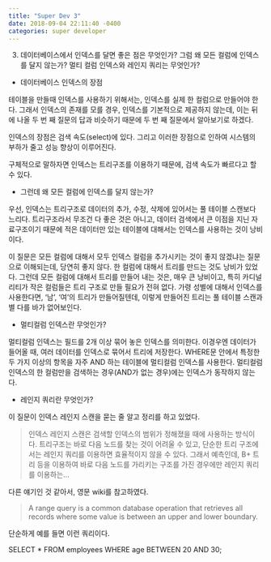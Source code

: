 ```yaml
---
title: "Super Dev 3"
date: 2018-09-04 22:11:40 -0400
categories: super developer
---
```


<ol start="3">
  <li>데이터베이스에서 인덱스를 달면 좋은 점은 무엇인가? 그럼 왜 모든 컬럼에 인덱스를 달지 않는가? 멀티 컬럼 인덱스와 레인지 쿼리는 무엇인가?</li>
</ol>

- 데이터베이스 인덱스의 장점

테이블을 만들때 인덱스를 사용하기 위해서는, 인덱스를 실제 한 컬럼으로 만들어야 한다. 그래서 인덱스의 존재를 모를 경우, 인덱스를 기본적으로 제공하지 않는데, 이는 뒤에 나올 두 번 째 질문의 답과 비슷하기 때문에 두 번 째 질문에서 알아보기로 하겠다.

인덱스의 장점은 검색 속도(select)에 있다. 그리고 이러한 장점으로 인하여 시스템의 부하가 줄고 성능 향상이 이루어진다. 

구체적으로 말하자면 인덱스는 트리구조를 이용하기 때문에, 검색 속도가 빠르다고 할 수 있다.

- 그런데 왜 모든 컬럼에 인덱스를 달지 않는가?

우선, 인덱스는 트리구조로 데이터의 추가, 수정, 삭제에 있어서는 풀 테이블 스캔보다 느리다. 트리구조라서 무조건 다 좋은 것은 아니고, 데이터 검색에서 큰 이점을 지닌 자료구조이기 때문에 적은 데이터만 있는 테이블에 대해서는 인덱스를 사용하는 것이 낭비이다.

이 질문은 모든 컬럼에 대해서 모두 인덱스 컬럼을 추가시키는 것이 좋지 않겠냐는 질문으로 이해되는데, 당연히 좋지 않다. 한 컬럼에 대해서 트리를 만드는 것도 낭비가 있었다. 그런데 모든 컬럼에 대해서 트리를 만들어 내는 것은, 매우 큰 낭비이고, 특히 카디널리티가 작은 컬럼들은 트리 구조로 만들 필요가 전혀 없다. 가령 성별에 대해서 인덱스를 사용한다면, ‘남’, ‘여’의 트리가 만들어질텐데, 이렇게 만들어진 트리는 풀 테이블 스캔과 별 다를 바가 없어보인다.

- 멀티컬럼 인덱스란 무엇인가?

멀티컬럼 인덱스는 필드를 2개 이상 묶어 놓은 인덱스를 의미한다. 이경우엔 데이터가 들어올 때, 여러 데이터를 인덱스로 묶어서 트리에 저장한다. WHERE문 안에서 특정한 두 가지 이상의 항목을 자주 AND 하는 테이블에 멀티컬럼 인덱스를 사용한다. 멀티컬럼 인덱스의 한 컬럼만을 검색하는 경우(AND가 없는 경우)에는 인덱스가 동작하지 않는다.

- 레인지 쿼리란 무엇인가?

이 질문이 인덱스 레인지 스캔을 묻는 줄 알고 정리를 하고 있었다.

> 인덱스 레인지 스캔은 검색할 인덱스의 범위가 정해졌을 때에 사용하는 방식이다. 트리구조는 바로 다음 노드를 찾는 것이 어려울 수 있고, 단순한 트리 구조에서는 레인지 쿼리를 이용하면 효율적이지 않을 수 있다. 그래서 예측인데, B+ 트리 등을 이용하여 바로 다음 노드를 가리키는 구조를 가진 경우에만 레인지 쿼리를 이용하는… 

다른 얘기인 것 같아서, 영문 wiki를 참고하였다.

> A range query is a common database operation that retrieves all records where some value is between an upper and lower boundary.

단순하게 예를 들면 이런 쿼리이다. 

SELECT * FROM employees WHERE age BETWEEN 20 AND 30;
